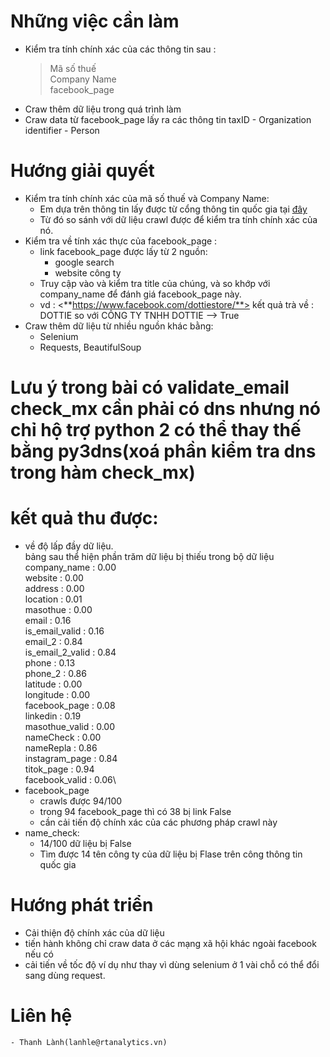 # Những việc cần làm
- Kiểm tra tính chính xác của các thông tin sau :
    >Mã số thuế\
    Company Name\
    facebook_page
- Craw thêm dữ liệu trong quá trình làm
- Craw data từ facebook_page lấy ra các thông tin taxID - Organization
identifier - Person

# Hướng giải quyết 
- Kiểm tra tính chính xác của mã số thuế và Company Name:
    - Em dựa trên thông tin lấy được từ cổng thông tin quốc gia tại [đây](https://dichvuthongtin.dkkd.gov.vn/inf/Forms/Products/ProductCatalog.aspx?h)
    - Từ đó so sánh với dữ liệu crawl được để kiểm tra tính chính xác của nó.
- Kiểm tra về tính xác thực của facebook_page :
    - link facebook_page được lấy từ 2 nguồn:  
        - google search
        - website công ty
    - Truy cập vào và kiểm tra title của chúng, và so khớp với company_name để đánh giá facebook_page này.
    - vd : <**https://www.facebook.com/dottiestore/**> kết quả trà về : DOTTIE so với CÔNG TY TNHH DOTTIE --> True
- Craw thêm dữ liệu từ nhiều nguồn khác bằng:
    - Selenium
    - Requests, BeautifulSoup

# Lưu ý trong bài có validate_email check_mx cần phải có dns nhưng nó chỉ hộ trợ python 2 có thể thay thế bằng py3dns(xoá phần kiểm tra dns trong hàm check_mx)

# kết quả thu được:
- về độ lấp đầy dữ liệu.  
bảng sau thể hiện phần trăm dữ liệu bị thiếu trong bộ dữ liệu\
    company_name        : 0.00\
    website             : 0.00\
    address             : 0.00\
    location            : 0.01\
    masothue            : 0.00\
    email               : 0.16\
    is_email_valid      : 0.16\
    email_2             : 0.84\
    is_email_2_valid    : 0.84\
    phone               : 0.13\
    phone_2             : 0.86\
    latitude            : 0.00\
    longitude           : 0.00\
    facebook_page       : 0.08\
    linkedin            : 0.19\
    masothue_valid      : 0.00\
    nameCheck           : 0.00\
    nameRepla           : 0.86\
    instagram_page      : 0.84\
    titok_page          : 0.94\
    facebook_valid      : 0.06\
- facebook_page 
    - crawls được 94/100 
    - trong 94 facebook_page thì có 38 bị link False 
    - cần cải tiến độ chính xác của các phương pháp crawl này
- name_check:
    -  14/100 dữ liệu bị False 
    - Tìm được 14 tên công ty của dữ liệu bị Flase trên công thông tin quốc gia
# Hướng phát triển
- Cải thiện độ chính xác của dữ liệu 
- tiến hành không chỉ craw data ở các mạng xã hội khác ngoài facebook nếu có
- cải tiến về tốc độ ví dụ như thay vì dùng selenium ở 1 vài chỗ có thể đổi sang dùng request. 
# Liên hệ
    - Thanh Lành(lanhle@rtanalytics.vn)